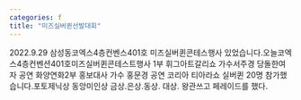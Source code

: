 ```yaml
---
categories: f
title: "미즈실버퀸선발대회"
---
```

2022.9.29 삼성동코엑스4층컨벤스401호 미즈실버퀸콘테스행사 있었습니다.오늘코엑스4층컨벤션401호미즈실버퀸콘테스트행사 1부 휘그아트갈리쇼 가수서주경 당돌한여자 공연 화양연화2부 홍보대사 가수 홍문경 공연 코리아 티아라쇼 실버퀸 20명 참가했습니다.포토제닉상 동앙미인상 금상.은상.동상. 대상. 왕관쓰고 페레이드를 했다.